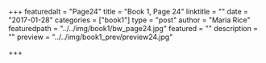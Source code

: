 +++
featuredalt = "Page24"
title = "Book 1, Page 24"
linktitle = ""
date = "2017-01-28"
categories = ["book1"]
type = "post"
author = "Maria Rice"
featuredpath = "../../img/book1/bw_page24.jpg"
featured = ""
description = ""
preview = "../../img/book1_prev/preview24.jpg"

+++

